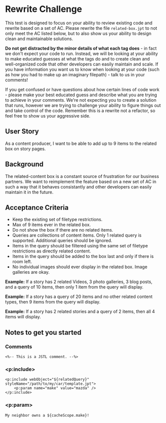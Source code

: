 # Rewrite Challenge

This test is designed to focus on your ability to review existing code and rewrite based on a set of AC. Please rewrite the file `related-box.jpt` to not only meet the AC listed below, but to also show us your ability to design clean and maintainable solutions.

**Do not get distracted by the minor details of what each tag does** - in fact we don't expect your code to run. Instead, we will be looking at your ability to make educated guesses at what the tags do and to create clean and well-organized code that other developers can easily maintain and scale. If you have information you want us to know when looking at your code (such as how you had to make up an imaginary filepath) - talk to us in your comments!

If you get confused or have questions about how certain lines of code work - please make your best educated guess and describe what you are trying to achieve in your comments. We're not expecting you to create a solution that runs, however we are trying to challenge your ability to figure things out and take control of the code. Remember this is a rewrite not a refactor, so feel free to show us your aggressive side.

## User Story
As a content producer, I want to be able to add up to 9 items to the related box on story pages.

## Background
The related-content box is a constant source of frustration for our business partners. We want to reimplement the feature based on a new set of AC in such a way that it behaves consistantly and other developers can easily maintain it in the future.

## Acceptance Criteria
* Keep the existing set of filetype restrictions.
* Max of 9 items ever in the related box.
* Do not show the box if there are no related items.
* Queries are collections of content items. Only 1 related query is supported. Additional queries should be ignored.
* Items in the query should be filtered using the same set of filetype restrictions as directly related content.
* Items in the query should be added to the box last and only if there is room left.
* No individual images should ever display in the related box. Image galleries are okay.

**Example:** If a story has 2 related Videos, 3 photo galleries, 3 blog posts, and a query of 10 items, then only 1 item from the query will display.

**Example:** If a story has a query of 20 items and no other related content types, then 9 items from the query will display.

**Example:** If a story has 2 related stories and a query of 2 items, then all 4 items will display.

## Notes to get you started
### Comments
```
<%-- This is a JSTL comment. --%>
```

### <p:include>
```
<p:include webObject="${relatedQuery}" styleName="/path/to/my/car/template.jpt">
    <p:param name="make" value="mazda" />
</p:include>
```

### <p:param>
```
My neighbor owns a ${cacheScope.make}!
```
